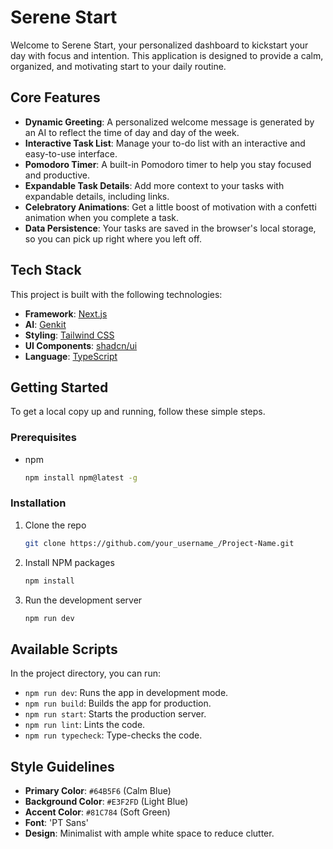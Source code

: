 # Serene Start

Welcome to Serene Start, your personalized dashboard to kickstart your day with focus and intention. This application is designed to provide a calm, organized, and motivating start to your daily routine.

## Core Features

*   **Dynamic Greeting**: A personalized welcome message is generated by an AI to reflect the time of day and day of the week.
*   **Interactive Task List**: Manage your to-do list with an interactive and easy-to-use interface.
*   **Pomodoro Timer**: A built-in Pomodoro timer to help you stay focused and productive.
*   **Expandable Task Details**: Add more context to your tasks with expandable details, including links.
*   **Celebratory Animations**: Get a little boost of motivation with a confetti animation when you complete a task.
*   **Data Persistence**: Your tasks are saved in the browser's local storage, so you can pick up right where you left off.

## Tech Stack

This project is built with the following technologies:

*   **Framework**: [Next.js](https://nextjs.org/)
*   **AI**: [Genkit](https://firebase.google.com/docs/genkit)
*   **Styling**: [Tailwind CSS](https://tailwindcss.com/)
*   **UI Components**: [shadcn/ui](https://ui.shadcn.com/)
*   **Language**: [TypeScript](https://www.typescriptlang.org/)

## Getting Started

To get a local copy up and running, follow these simple steps.

### Prerequisites

*   npm
    ```sh
    npm install npm@latest -g
    ```

### Installation

1.  Clone the repo
    ```sh
    git clone https://github.com/your_username_/Project-Name.git
    ```
2.  Install NPM packages
    ```sh
    npm install
    ```
3.  Run the development server
    ```sh
    npm run dev
    ```

## Available Scripts

In the project directory, you can run:

*   `npm run dev`: Runs the app in development mode.
*   `npm run build`: Builds the app for production.
*   `npm run start`: Starts the production server.
*   `npm run lint`: Lints the code.
*   `npm run typecheck`: Type-checks the code.

## Style Guidelines

*   **Primary Color**: `#64B5F6` (Calm Blue)
*   **Background Color**: `#E3F2FD` (Light Blue)
*   **Accent Color**: `#81C784` (Soft Green)
*   **Font**: 'PT Sans'
*   **Design**: Minimalist with ample white space to reduce clutter.

